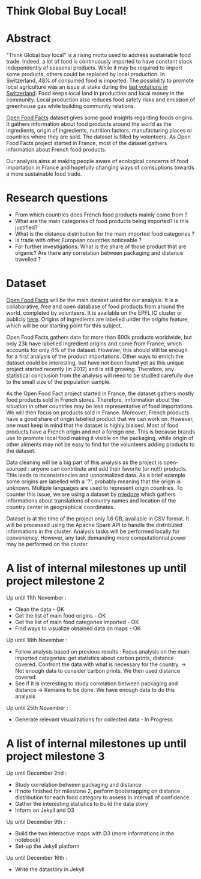 # Think Global Buy Local!  

# Abstract
 "Think Global buy local" is a rising motto used to address sustainable food trade. Indeed, a lot of food is continuously imported to have constant stock independently of seasonal products. While it may be required to import some products, others could be replaced by local production. In Switzerland, 48% of consumed food is imported. The possibility to promote local agriculture was an issue at stake during the [last votations in Switzerland](https://www.bfs.admin.ch/bfs/fr/home/statistiques/politique/votations/annee-2018/2018-09-23/souverainete-alimentaire.html). Food keeps local land in production and local money in the community. Local production also reduces food safety risks and emission of greenhouse gas while building community relations. 
 
[Open Food Facts](https://world.openfoodfacts.org/) dataset gives some good insights regarding foods origins. It gathers information about food products around the world as the ingredients, origin of ingredients, nutrition factors, manufacturing places or countries where they are sold. The dataset is filled by volonteers.
As Open Food Facts project started in France, most of the dataset gathers information about French food products.

Our analysis aims at making people aware of ecological concerns of food importation in France and hopefully changing ways of comsuptions towards a more sustainable food trade.

# Research questions
- From which countries does French food products mainly come from ? 
- What are the main categories of food products being imported? Is this justified?
- What is the distance distribution for the main imported food categories ?
- Is trade with other European countries noticeable ? 
- For further investigations: What is the share of those product that are organic? Are there any correlation between packaging and distance travelled ?

# Dataset

[Open Food Facts](https://world.openfoodfacts.org/) will be the main dataset used for our analysis. It is a collaborative, free and open database of food products from around the world, completed by volunteers. It is available on the EPFL IC cluster or publicly [here](https://world.openfoodfacts.org/data). Origins of ingredients are labelled under the *origins* feature, which will be our starting point for this subject.

Open Food Facts gathers data for more than 600k products worldwide, but only 23k have labelled ingredient origins and come from France, which accounts for only 4% of the dataset.  However, this should still be enough for a first analysis of the product importations. Other ways to enrich the dataset could be interesting, but have not been found yet as this unique project started recently (in 2012) and is still growing. Therefore, any statistical conclusion from the analysis will need to be studied carefully due to the small size of the population sample.

As the Open Food Fact project started in France, the dataset gathers mostly food products sold in French stores. Therefore, imformation about the situation in other countries may be less representative of food importations. We will then focus on products sold in France. Moreover, French products have a good share of origin labelled product that we can work on.
However, one must keep in mind that the dataset is highly biaised. Most of food products have a French origin and not a foreign one. This is because brands use to promote local food making it visible on the packaging, while origin of other aliments may not be easy to find for the volunteers adding products to the dataset.

Data cleaning will be a big part of this analysis as the project is open-sourced : anyone can contribute and add their favorite (or not!) products. This leads to inconsistencies and unnormalized data. As a brief example some origins are labelled with a '?', probably meaning that the origin is unknown.
Multiple languages are used to represent origin countries. To counter this issue, we are using a dataset by [mledoze](https://github.com/mledoze/countries) which gathers informations about translations of country names and location of the country center in geographical coordinates.

Dataset is at the time of the project only 1.6 GB, available in CSV format. It will be processed using the Apache Spark API to handle the distributed informations in the cluster. Analysis tasks will be performed locally for conveniency. However, any task demanding more computationnal power may be performed on the cluster.

# A list of internal milestones up until project milestone 2  

Up until 11th November :
- Clean the data - OK
- Get the list of main food origins - OK
- Get the list of main food categories imported - OK
- Find ways to visualize obtained data on maps - OK

Up until 18th November :
- Follow analysis based on previous results : Focus analysis on the main imported categories: get statistics about carbon prints, distance covered. Confront the data with what is necessary for the country.
-> Not enough data to consider carbon prints. We then used distance covered. 
- See if it is interesting to study correlation between packaging and distance
-> Remains to be done. We have enough data to do this analysis

Up until 25th November :
- Generate relevant visualizations for collected data - In Progress

# A list of internal milestones up until project milestone 3  

Up until December 2nd :
- Study correlation between packaging and distance
- If note finished for milestone 2, perform bootstrapping on distance distribution for each food category to assess in intervall of confidence
- Gather the interesting statistics to build the data story
- Inform on Jekyll and D3

Up until December 9th :  
- Build the two interactive maps with D3 (more informations in the notebook)
- Set-up the Jekyll platform

Up until December 16th :
- Write the datastory in Jekyll

